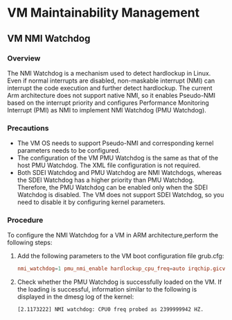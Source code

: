 # VM Maintainability Management 

## VM NMI Watchdog

### Overview

The NMI Watchdog is a mechanism used to detect hardlockup in Linux. Even if normal interrupts are disabled, non-maskable interrupt (NMI) can interrupt the code execution and further detect hardlockup. The current Arm architecture does not support native NMI, so it enables Pseudo-NMI based on the interrupt priority and configures Performance Monitoring Interrupt (PMI) as NMI to implement NMI Watchdog (PMU Watchdog).

### Precautions

- The VM OS needs to support Pseudo-NMI and corresponding kernel parameters needs to be configured.
- The configuration of the VM PMU Watchdog is the same as that of the host PMU Watchdog. The XML file configuration is not required.
- Both SDEI Watchdog and PMU Watchdog are NMI Watchdogs, whereas the SDEI Watchdog has a higher priority than PMU Watchdog. Therefore, the PMU Watchdog can be enabled only when the SDEI Watchdog is disabled. The VM does not support SDEI Watchdog, so you need to disable it by configuring kernel parameters.

### Procedure

To configure the NMI Watchdog for a VM in ARM architecture,perform the following steps:

1. Add the following parameters to the VM boot configuration file grub.cfg:

    ```conf
    nmi_watchdog=1 pmu_nmi_enable hardlockup_cpu_freq=auto irqchip.gicv3_pseudo_nmi=1 disable_sdei_nmi_watchdog hardlockup_enable=1
    ```

2. Check whether the PMU Watchdog is successfully loaded on the VM.
    If the loading is successful, information similar to the following is displayed in the dmesg log of the kernel: 

    ```text
    [2.1173222] NMI watchdog: CPU0 freq probed as 2399999942 HZ.
    ```
